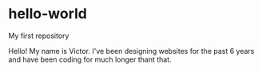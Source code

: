 # hello-world
My first repository

Hello! My name is Victor. I've been designing websites for the past 6 years and have been coding for much longer thant that.
